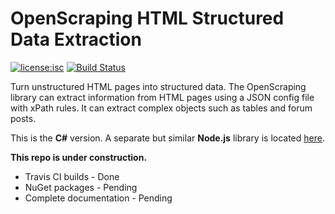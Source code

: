 # OpenScraping HTML Structured Data Extraction

[![license:isc](https://img.shields.io/badge/license-mit-green.svg?style=flat-square)](https://github.com/Microsoft/openscraping-lib-csharp/blob/master/LICENSE) [![Build Status](https://img.shields.io/travis/Microsoft/openscraping-lib-csharp.svg?style=flat-square)](https://travis-ci.org/Microsoft/openscraping-lib-csharp)

Turn unstructured HTML pages into structured data. The OpenScraping library can extract information from HTML pages using a JSON config file with xPath rules. It can extract complex objects such as tables and forum posts. 

This is the **C#** version. A separate but similar **Node.js** library is located [here](https://github.com/zmarty/openscraping-lib-nodejs).

**This repo is under construction.**
* Travis CI builds - Done
* NuGet packages - Pending
* Complete documentation - Pending

